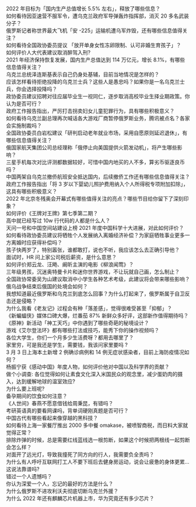 2022 年目标为「国内生产总值增长 5.5% 左右」，释放了哪些信息？  
如何看待因亚速营不服军令，遭乌克兰政府军导弹轰炸指挥部，消灭 20 多名武装分子？  
俄罗斯记者称世界最大飞机「安 -225」运输机遭乌军炸毁，还有哪些信息值得关注？  
如何看待全国政协委员提议 「放开单身女性冻卵限制、认可非婚生育孩子」？  
如何评价人大代表建议取消醉驾入刑?  
2021 年经济保持恢复发展，国内生产总值达到 114 万亿元，增长 8.1%，有哪些信息值得关注？  
乌克兰总统泽连斯基表示自己仍身处基辅，目前当地情况是怎样的？  
应该怎样看待拒绝投降的乌克兰士兵？这些人是愚忠吗？如果你是一名乌克兰士兵，你会选择投降吗？  
政协委员建议招聘对往应届毕业生一视同仁，逐步取消高校毕业生择业期政策。你认为是否可行？  
政府工作报告指出，严厉打击拐卖妇女儿童犯罪行为，具有哪些积极意义？  
如何看待乌克兰副总理再次喊话各大游戏厂商暂停俄罗斯业务，腾讯被点名？各家会实施制裁吗？  
全国政协委员白岩松建议「研判启动老年就业市场，采用自愿原则延迟退休」，有哪些信息值得关注？  
俄国家航天集团公司总经理称「俄停止向美国提供火箭发动机」，将产生哪些影响？  
三星手机每次对比评测都数据较好，可惜中国内地买的人不多，算劣币驱逐良币吗？  
中国两架自乌克兰撤侨航班安全抵达国内，后续撤侨工作还有哪些信息值得关注？  
政府工作报告指出「将 3 岁以下婴幼儿照护费用纳入个人所得税专项附加扣除」，这具有哪些积极意义？  
2022 年北京冬残奥会开幕式有哪些值得关注的亮点？哪些节目给你留下了深刻印象？  
如何评价《王牌对王牌》第七季第二期？  
高中就已经写过 10w 行代码的人都是什么人？  
天问一号和中国空间站建设上榜 2021 年度中国科学十大进展，对此如何评价？  
如何看待政协委员建议将牺牲个人发展纳入离婚经济补偿？为家庭牺牲事业更多一方离婚时应获得补偿吗？  
孩子快两岁了，特别嚣张，谁都敢打，说也不听，我应该怎么去正确引导他？  
面试时，HR 问上家公司税后薪资，是什么意思？  
如何评价郑云龙、汪飏、阚昕主演的电影《柳浪闻莺》？  
三年级男孩，沉迷奥特曼卡片和迷你世界游戏，不让玩就自己画，怎么制止？  
全国政协常委吴为山建议取消中小学生各种艺术考级，此建议将会带来哪些影响？  
俄乌战争结束后俄国的处境会如何？  
我想知道最近俄罗斯和乌克兰到底怎么回事？为什么打起来了，俄罗斯属于自卫反击还是侵略？  
为什么我看《老友记》过程会有种「落差感」，觉得很难受甚至「抑郁」？  
《新蝙蝠侠》媒体口碑大爆，烂番茄 87% 新鲜众多好评，这部新作值得期待吗？  
《原神》新活动「神工天巧」中你遇到了哪些奇葩的秘境设计？  
游戏《艾尔登法环》都有哪些打法或技巧，能秀下你的操作视频吗？  
各位大学生，你们一个月多少生活费呀？都用去哪里了？  
家里穷，可是我还是学生，需要钱，我该问家里要吗 ?  
3 月 3 日上海本土新增 2 例确诊病例和 14 例无症状感染者，目前上海防疫情况如何？  
杨振宁获《感动中国》年度人物，如何评价他对中国以及科学界的贡献？  
做个小调查: 各位觉得如何让素食文化深入米国民众的观念里，减少蛋奶肉的摄入，达到缓解地球的温室效应?  
为什么要上班呢?  
备孕期间的饮食如何注意？  
《人世间》春燕不愿意借钱给周秉昆，有错吗？  
考研英语真的要看网课吗，背单词硬刚真题是否可行？  
中国古代有哪些看起来像穿越的黑科技？  
如何看待上海一家餐厅推出 2000 多中餐 omakase，被喷智商税，而日料大家就觉得正常？  
排除炸弹的时候，总是需要红线蓝线选一根剪断，如果这个时候把两根线一起剪断会怎么样？  
对面开了远光灯，导致我撞死了同方向的行人，我需要负全责吗？  
为什么有人呼吁互联网打工人不要下班后去健身房运动，说会让疲惫的身体更累…这说法靠谱吗?  
错过一个人遗憾吗？  
你认为深爱一个人，忘记的最好的方法是什么？  
为什么俄罗斯不进攻利沃夫彻底切断乌克兰外援？  
为什么 2022 年还有麒麟芯片机器上市，华为究竟还有多少芯片？  
